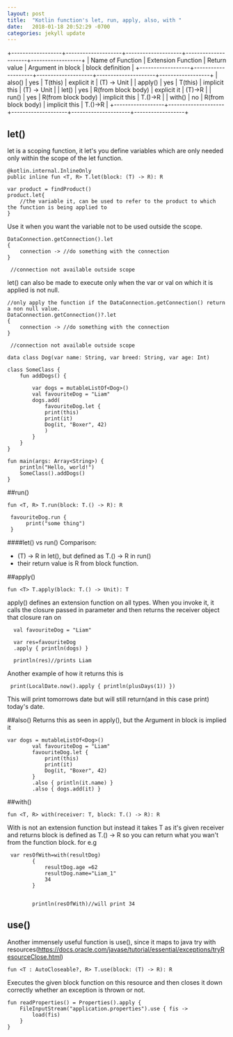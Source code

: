 ```yaml
---
layout: post
title:  "Kotlin function's let, run, apply, also, with "
date:   2018-01-18 20:52:29 -0700
categories: jekyll update
---
```



+------------------+--------------------+--------------------+---------------------+------------------+
| Name of Function | Extension Function |    Return value    |  Argument in block  | block definition |
+------------------+--------------------+--------------------+---------------------+------------------+
| also()           | yes                | T(this)            | explicit it         | (T) -> Unit      |
| apply()          | yes                | T(this)            | implicit this       | (T) -> Unit      |
| let()            | yes                | R(from block body) | explicit it         | (T)->R           |
| run()            | yes                | R(from block body) | implicit this       | T.()->R          |
| with()           | no                 | R(from block body) | implicit this       | T.()->R          |
+------------------+--------------------+--------------------+---------------------+------------------+

## let()
let is a scoping function, it let's you define variables which are only needed only within the scope of the
let function.

```
@kotlin.internal.InlineOnly
public inline fun <T, R> T.let(block: (T) -> R): R 
```

```
var product = findProduct()
product.let{
    //the variable it, can be used to refer to the product to which the function is being applied to
}

```
Use it when you want the variable not to be used outside the scope.

```
DataConnection.getConnection().let
{
    connection -> //do something with the connection
}
 
 //connection not available outside scope

```
let() can also be made to execute only when the var or val on which it is applied is not null.
```
//only apply the function if the DataConnection.getConnection() return a non null value.
DataConnection.getConnection()?.let
{
    connection -> //do something with the connection
}
 
 //connection not available outside scope
``` 

```
data class Dog(var name: String, var breed: String, var age: Int)

class SomeClass {
    fun addDogs() {

        var dogs = mutableListOf<Dog>()
        val favouriteDog = "Liam"
        dogs.add(
            favouriteDog.let {
            print(this)
            print(it)
            Dog(it, "Boxer", 42)
            )
        }
    }
}

fun main(args: Array<String>) {
    println("Hello, world!")
    SomeClass().addDogs()
}

```

##run()
```
fun <T, R> T.run(block: T.() -> R): R
```


```
 favouriteDog.run {
      print("some thing")
 }

```

####let() vs run()
Comparison:

 - (T) -> R in let(), but defined as T.() -> R in run()
 - their return value is R from block function.
 
##apply()

```
fun <T> T.apply(block: T.() -> Unit): T

```
apply() defines an extension function on all types. When you invoke it, it calls the closure passed in parameter and then returns the receiver object that closure ran on

```
  val favouriteDog = "Liam"
        
  var res=favouriteDog
  .apply { println(dogs) }
  
  println(res)//prints Liam

```

Another example of how it returns this is 
```
 print(LocalDate.now().apply { println(plusDays(1)) })

```
This will print tomorrows date but will still return(and in this case print) today's date.

##also()
Returns this as seen in apply(), but the Argument in block is implied it
```
var dogs = mutableListOf<Dog>()
        val favouriteDog = "Liam"
        favouriteDog.let {
            print(this)
            print(it)
            Dog(it, "Boxer", 42)
        }
        .also { println(it.name) }
        .also { dogs.add(it) }

```
##with()
```
fun <T, R> with(receiver: T, block: T.() -> R): R
```
With is not an extension function but instead it takes T as it's given receiver and returns 
block is defined as T.() -> R so you can return what you wan't from the function block.
for e.g
```
 var resOfWith=with(resultDog)
        {
            resultDog.age =62
            resultDog.name="Liam_1"
            34
        }


        println(resOfWith)//will print 34
```

## use()
Another immensely useful function is use(), since it maps to java try with resources(https://docs.oracle.com/javase/tutorial/essential/exceptions/tryResourceClose.html)
```
fun <T : AutoCloseable?, R> T.use(block: (T) -> R): R
```
Executes the given block function on this resource and then closes it down
correctly whether an exception is thrown or not.

```
fun readProperties() = Properties().apply {
    FileInputStream("application.properties").use { fis ->
        load(fis)
    }
}


```

